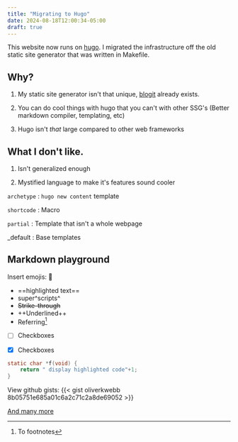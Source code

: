 ```yaml
---
title: "Migrating to Hugo"
date: 2024-08-18T12:00:34-05:00
draft: true
---
```


This website now runs on [hugo](https://gohugo.io). I migrated the infrastructure off the old static
site generator that was written in Makefile.

## Why?

1. My static site generator isn't that unique, [blogit](https://pedantic.software/git/blogit) already exists.

2. You can do cool things with hugo that you can't with other SSG's (Better markdown compiler, templating, etc)

3. Hugo isn't _that_ large compared to other web frameworks

## What I don't like.

1. Isn't generalized enough

2. Mystified language to make it's features sound cooler

`archetype`
: `hugo new content` template

`shortcode`
: Macro

`partial`
: Template that isn't a whole webpage

_default
: Base templates

## Markdown playground

Insert emojis: :wave:

- ==highlighted text==
- super^scripts^
- ~~Strike-through~~
- ++Underlined++
- Referring[^1]

- [ ] Checkboxes

- [X] Checkboxes


```c
static char *f(void) {
	return " display highlighted code"+1;
}
```

View github gists:
{{< gist oliverkwebb 8b05751e685a01c6a2c71c2a8de69052 >}}

[And many more](https://gohugo.io/about/features/)

[^1]: To footnotes
